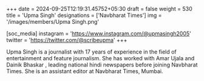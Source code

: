 +++
date = 2024-09-25T12:19:31.45752+05:30
draft = false
weight = 530
title = 'Upma Singh'
designations = ['Navbharat Times']
img = '/images/members/Upma Singh.png'

[soc_media]
instagram = 'https://www.instagram.com/@upmasingh2005'
twitter = 'https://twitter.com/@scribeupma'
+++

Upma Singh is a journalist with 17 years of experience in the field of entertainment and feature journalism. She has worked with Amar Ujala and Dainik Bhaskar , leading national hindi newspapers before joining Navbharat Times. She is an assistant editor at Navbharat Times, Mumbai.
